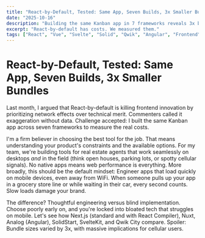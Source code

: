```yaml
---
title: "React-by-Default, Tested: Same App, Seven Builds, 3x Smaller Bundles"
date: "2025-10-16"
description: "Building the same Kanban app in 7 frameworks reveals 3x bundle differences and why mobile performance demands better defaults."
excerpt: "React-by-default has costs. We measured them."
tags: ["React", "Vue", "Svelte", "Solid", "Qwik", "Angular", "Frontend"]
---
```


# React-by-Default, Tested: Same App, Seven Builds, 3x Smaller Bundles

Last month, I argued that React-by-default is killing frontend innovation by prioritizing network effects over technical merit. Commenters called it exaggeration without data. Challenge accepted: I built the same Kanban app across seven frameworks to measure the real costs.

I'm a firm believer in choosing the best tool for the job. That means understanding your product's constraints and the available options. For my team, we're building tools for real estate agents that work seamlessly on desktops *and* in the field (think open houses, parking lots, or spotty cellular signals). No native apps means web performance is everything. More broadly, this should be the default mindset: Engineer apps that load quickly on mobile devices, even away from WiFi. When someone pulls up your app in a grocery store line or while waiting in their car, every second counts. Slow loads damage your brand.

The difference? Thoughtful engineering versus blind implementation. Choose poorly early on, and you're locked into bloated tech that struggles on mobile. Let's see how Next.js (standard and with React Compiler), Nuxt, Analog (Angular), SolidStart, SvelteKit, and Qwik City compare. Spoiler: Bundle sizes varied by 3x, with massive implications for cellular users.